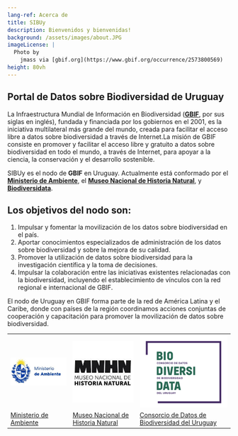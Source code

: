 ```yaml
---
lang-ref: Acerca de
title: SIBUy
description: Bienvenidos y bienvenidas!
background: /assets/images/about.JPG
imageLicense: |
  Photo by 
    jmass via [gbif.org](https://www.gbif.org/occurrence/2573800569)
height: 80vh
---
```


## Portal de Datos sobre Biodiversidad de Uruguay

La Infraestructura Mundial de Información en Biodiversidad ([**GBIF**](http://www.gbif.org/), por sus siglas en inglés), fundada y financiada por los gobiernos en el 2001, es la iniciativa multilateral más grande del mundo, creada para facilitar el acceso libre a datos sobre biodiversidad a través de Internet.La misión de GBIF consiste en promover y facilitar el acceso libre y gratuito a datos sobre biodiversidad en todo el mundo, a través de Internet, para apoyar a la ciencia, la conservación y el desarrollo sostenible. 

SIBUy es el nodo de **GBIF** en Uruguay. Actualmente está conformado por el [**Ministerio de Ambiente**](https://www.gub.uy/ministerio-ambiente/inicio), el [**Museo Nacional de Historia Natural**](https://www.mnhn.gub.uy/), y [**Biodiversidata**](https://biodiversidata.org/es). 

## Los objetivos del nodo son: 

1. Impulsar y fomentar la movilización de los datos sobre biodiversidad en el país.
2. Aportar conocimientos especializados de administración de los datos sobre biodiversidad y sobre la mejora de su calidad.
3. Promover la utilización de datos sobre biodiversidad para la investigación científica y la toma de decisiones. 
4. Impulsar la colaboración entre las iniciativas existentes relacionadas con la biodiversidad, incluyendo el establecimiento de vínculos con la red regional e internacional de GBIF.


El nodo de Uruguay en GBIF forma parte de la red de América Latina y el Caribe, donde con países de la región coordinamos acciones conjuntas de cooperación y capacitación para promover la movilización de datos sobre biodiversidad.

<table cellspacing="0" cellpadding="0">
  <tr>
    <th class="orga1"><img src="/assets/images/logoMA.jpg" alt="Avatar" class="profile-pic" style="width:200px"></th>
    <th class="orga2"><img src="/assets/images/logoMNHN.jpg" alt="Avatar" class="profile-pic" style="width:200px"></th>
    <th class="orga3"><img src="/assets/images/logoBiodiversidata.png" alt="Avatar" class="profile-pic" style="width:200px"></th>
  </tr>
  <tr>
    <td><a href="https://www.gub.uy/ministerio-ambiente/inicio" target="_blank">Ministerio de Ambiente</a></td>
    <td><a href="https://www.mnhn.gub.uy/" target="_blank">Museo Nacional de Historia Natural</a></td>
    <td><a href="https://biodiversidata.org/es/" target="_blank">Consorcio de Datos de Biodiversidad del Uruguay</a></td>
  </tr>
</table>

